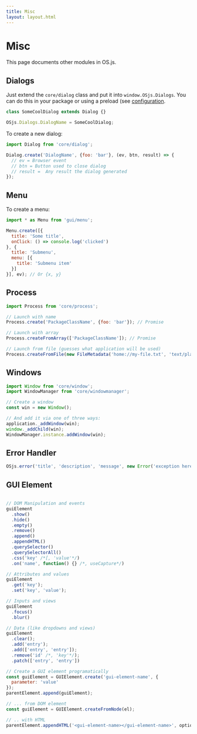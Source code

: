 ```yaml
---
title: Misc
layout: layout.html
---
```


# Misc

This page documents other modules in OS.js.

## Dialogs

Just extend the `core/dialog` class and put it into `window.OSjs.Dialogs`. You can do this in your package or using a preload (see [configuration](/configuration/#adding-preloads).

```javascript
class SomeCoolDialog extends Dialog {}

OSjs.Dialogs.DialogName = SomeCoolDialog;
```

To create a new dialog:
```javascript
import Dialog from 'core/dialog';

Dialog.create('DialogName', {foo: 'bar'}, (ev, btn, result) => {
  // ev = Browser event
  // btn = Button used to close dialog
  // result =  Any result the dialog generated
});
```

## Menu

To create a menu:

```javascript
import * as Menu from 'gui/menu';

Menu.create([{
  title: 'Some title',
  onClick: () => console.log('clicked')
}, {
  title: 'Submenu',
  menu: [{
    title: 'Submenu item'
  }]
}], ev); // Or {x, y}
```

## Process

```javascript
import Process from 'core/process';

// Launch with name
Process.create('PackageClassName', {foo: 'bar'}); // Promise

// Launch with array
Process.createFromArray(['PackageClassName']); // Promise

// Launch from file (guesses what application will be used)
Process.createFromFile(new FileMetadata('home://my-file.txt', 'text/plain'));
```

## Windows

```javascript
import Window from 'core/window';
import WindowManager from 'core/windowmanager';

// Create a window
const win = new Window();

// And add it via one of three ways:
application._addWindow(win);
window._addChild(win);
WindowManager.instance.addWindow(win);
```

## Error Handler

```javascript
OSjs.error('title', 'description', 'message', new Error('exception here if available'));
```

## GUI Element

```javascript

// DOM Manipulation and events
guiElement
  .show()
  .hide()
  .empty()
  .remove()
  .append()
  .appendHTML()
  .querySelector()
  .querySelectorAll()
  .css('key' /*[, 'value'*/)
  .on('name', function() {} /*, useCapture*/)

// Attributes and values
guiElement
  .get('key');
  .set('key', 'value');

// Inputs and views
guiElement
  .focus()
  .blur()

// Data (like dropdowns and views)
guiElement
  .clear();
  .add('entry');
  .add(['entry', 'entry']);
  .remove('id' /*, 'key'*/);
  .patch(['entry', 'entry'])

// Create a GUI element programatically
const guiElement = GUIElement.create('gui-element-name', {
  parameter: 'value'
});
parentElement.append(guiElement);

// ... from DOM element
const guiElement = GUIElement.createFromNode(el);

// .. with HTML
parentElement.appendHTML('<gui-element-name></gui-element-name>', optionalWinReference);
```
